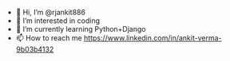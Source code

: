 - 👋 Hi, I’m @rjankit886
- 👀 I’m interested in coding
- 🌱 I’m currently learning Python+Django
- 📫 How to reach me https://www.linkedin.com/in/ankit-verma-9b03b4132

<!---
rjankit886/rjankit886 is a ✨ special ✨ repository because its `README.md` (this file) appears on your GitHub profile.
You can click the Preview link to take a look at your changes.
--->
